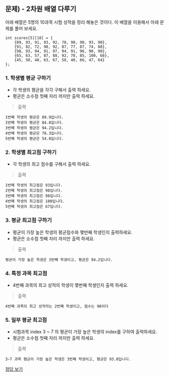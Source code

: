 ## 문제) - 2차원 배열 다루기

아래 배열은 5명의 10과목 시험 성적을 정리 해놓은 것이다. 
이 배열을 이용해서 아래 문제를 풀어 보세요. 

```
int scores[5][10] = {
    {89, 93, 91, 93, 92, 78, 90, 90, 93, 90},
    {91, 82, 72, 98, 92, 87, 77, 87, 74, 88},
    {98, 93, 94, 91, 97, 94, 91, 96, 98, 90},
    {65, 63, 57, 87, 88, 92, 78, 85, 100, 68},
    {45, 50, 48, 63, 67, 58, 40, 66, 47, 64}
};
```

### 1. 학생별 평균 구하기

* 각 학생의 평균을 각각 구해서 출력 하세요.
* 평균은 소수점 첫째 자리 까지만 출력 하세요.

> 출력

```
1번째 학생의 평균은 89.9입니다. 
2번째 학생의 평균은 84.8입니다. 
3번째 학생의 평균은 94.2입니다. 
4번째 학생의 평균은 78.3입니다. 
5번째 학생의 평균은 54.8입니다. 
```

### 2. 학생별 최고점 구하기
* 각 학생의 최고 점수를 구해서 출력 하세요.

> 출력

```
1번째 학생의 최고점은 93입니다. 
2번째 학생의 최고점은 98입니다. 
3번째 학생의 최고점은 98입니다. 
4번째 학생의 최고점은 100입니다. 
5번째 학생의 최고점은 67입니다. 
```

### 3. 평균 최고점 구하기
* 평균이 가장 높은 학생의 평균점수와 몇번째 학생인지 출력하세요.
* 평균은 소수점 첫째 자리 까지만 출력 하세요.

> 출력

```
평균이 가장 높은 학생은 3번째 학생이고, 평균은 94.2입니다. 
```

### 4. 특정 과목 최고점
* 4번째 과목의 최고 성적의 학생이 몇번째 학생인지 출력 하세요.


> 출력

```
4번째 과목의 최고 성적자는 2번째 학생이고, 점수는 98이다
```

### 5. 일부 평균 최고점
* 시험과목 index 3 ~ 7 의 평균이 가장 높은 학생의 index를 구하여 출력하세요.
* 평균은 소수점 첫째 자리 까지만 출력 하세요.

> 출력

```
3~7 과목 평균이 가장 높은 학생은 3번째 학생이고, 평균은 93.8입니다. 
```

[정답 보기](test05.c)
